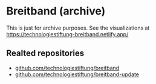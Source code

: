 # Breitband (archive)

This is just for archive purposes. See the visualizations at https://technologiestiftung-breitband.netlify.app/

## Realted repositories

- [github.com/technologiestiftung/breitband](https://github.com/technologiestiftung/breitband)
- [github.com/technologiestiftung/breitband-update](https://github.com/technologiestiftung/breitband-update)
